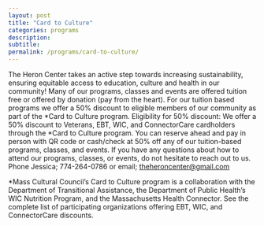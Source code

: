 ```yaml
---
layout: post
title: "Card to Culture"
categories: programs
description:
subtitle:
permalink: /programs/card-to-culture/
---
```



The Heron Center takes an active step towards increasing sustainability, ensuring equitable access to education, culture and health in our community!
Many of our programs, classes and events are offered tuition free or offered by donation (pay from the heart).
For our tuition based programs we offer a 50% discount to eligible members of our community as part of the *Card to Culture program.
Eligibility for 50% discount:
We offer a 50% discount to Veterans, EBT, WIC, and ConnectorCare cardholders through the *Card to Culture program.
You can reserve ahead and pay in person with QR code or cash/check at 50% off any of our tuition-based programs, classes, and events. If you have any questions about how to attend our programs, classes, or events, do not hesitate to reach out to us.
Phone Jessica; 774-264-0786 or email; theheroncenter@gmail.com


*Mass Cultural Council’s Card to Culture program is a collaboration with the Department of Transitional Assistance, the Department of Public Health’s WIC Nutrition Program, and the Massachusetts Health Connector.
See the complete list of participating organizations offering EBT, WIC, and ConnectorCare discounts.
